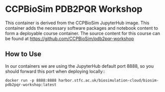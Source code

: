 CCPBioSim PDB2PQR Workshop
==========================

This container is derived from the CCPBioSim JupyterHub image. This container
adds the necessary software packages and notebook content to form a deployable
course container. The source content for this course can be found at
https://github.com/CCPBioSim/pdb2pqr-workshop

How to Use
----------

In our containers we are using the JupyterHub default port 8888, so you should
forward this port when deploying locally::

    docker run -p 8888:8888 harbor.stfc.ac.uk/biosimulation-cloud/biosim-pdb2pqr-workshop:latest

